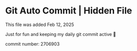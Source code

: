 # Git Auto Commit | Hidden File

This file was added Feb 12, 2025

Just for fun and keeping my daily git commit active 🤪

commit number: 2706903
